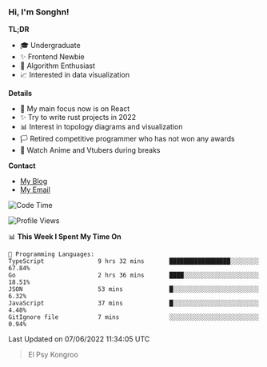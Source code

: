### Hi, I'm Songhn!

**TL;DR**

- 🎓 Undergraduate
- ✨ Frontend Newbie
- 🎈 Algorithm Enthusiast
- 📈 Interested in data visualization

**Details**

- 🎯 My main focus now is on React
- ✨ Try to write rust projects in 2022
- 📊 Interest in topology diagrams and visualization
- 🏳️ Retired competitive programmer who has not won any awards
- 🍵 Watch Anime and Vtubers during breaks

**Contact**
- [My Blog](https://blog.songhn.com)
- [My Email](mailto:songhn233@gmail.com)

<!--START_SECTION:waka-->
![Code Time](http://img.shields.io/badge/Code%20Time-0%20secs-blue)

![Profile Views](http://img.shields.io/badge/Profile%20Views-0-blue)

📊 **This Week I Spent My Time On** 

```text
💬 Programming Languages: 
TypeScript               9 hrs 32 mins       █████████████████░░░░░░░░   67.84% 
Go                       2 hrs 36 mins       ████░░░░░░░░░░░░░░░░░░░░░   18.51% 
JSON                     53 mins             █░░░░░░░░░░░░░░░░░░░░░░░░   6.32% 
JavaScript               37 mins             █░░░░░░░░░░░░░░░░░░░░░░░░   4.48% 
GitIgnore file           7 mins              ░░░░░░░░░░░░░░░░░░░░░░░░░   0.94%

```


 Last Updated on 07/06/2022 11:34:05 UTC
<!--END_SECTION:waka-->

> El Psy Kongroo
